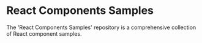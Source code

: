 # React Components Samples

The 'React Components Samples' repository is a comprehensive collection of React component samples. 